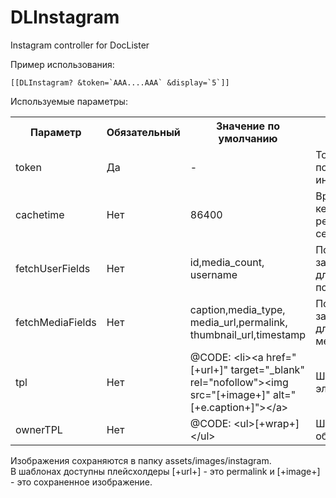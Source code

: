 # DLInstagram

Instagram controller for DocLister

Пример использования:
```
[[DLInstagram? &token=`AAA....AAA` &display=`5`]]
```

Используемые параметры:

<table>
  <tr><th>Параметр</th><th>Обязательный</th><th>Значение по умолчанию</th><th>Описание</th></tr>
  <tr><td>token</td><td>Да</td><td>-</td><td>Токен, полученный по инструкции</td></tr>
  <tr><td>cachetime</td><td>Нет</td><td>86400</td><td>Время кеширования результатов, в секундах</td></tr>
  <tr><td>fetchUserFields</td><td>Нет</td><td>id,media_count,<br>username</td><td>Поля, запрашиваемые для пользователя</td></tr>
  <tr><td>fetchMediaFields</td><td>Нет</td><td>caption,media_type,<br>media_url,permalink,<br>thumbnail_url,timestamp</td><td>Поля, запрашиваемые для медиаконтента</td></tr>
  <tr><td>tpl</td><td>Нет</td><td>@CODE: &lt;li>&lt;a href="[+url+]" target="_blank" rel="nofollow">&lt;img src="[+image+]" alt="[+e.caption+]">&lt;/a></td><td>Шаблон элемента</td></tr>
  <tr><td>ownerTPL</td><td>Нет</td><td>@CODE: &lt;ul>[+wrap+]&lt;/ul></td><td>Шаблон обертки</td></tr>
</table>

Изображения сохраняются в папку assets/images/instagram.<br>
В шаблонах доступны плейсхолдеры [+url+] - это permalink и [+image+] - это сохраненное изображение.
